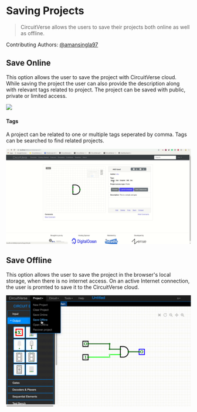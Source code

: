 # Saving Projects

> CircuitVerse allows the users to save their projects both online as well as offline.

Contributing Authors: [@amansingla97](https://github.com/amansingla97/)
## Save Online
This option allows the user to save the project with CircuitVerse cloud. While saving the project the user can also provide the description along with relevant tags related to project.
The project can be saved with public, private or limited access.

![](./images/save_online.gif)

#### Tags
A project can be related to one or multiple tags seperated by comma.
Tags can be searched to find related projects.


![](./images/tags.gif)

## Save Offline

This option allows the user to save the project in the browser's local storage, when there is no internet access. On an active Internet connection, the user is promted to save it to the CircuitVerse cloud.


![](./images/save_offline.gif)


